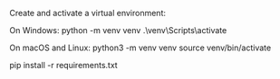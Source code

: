 Create and activate a virtual environment:

On Windows:
python -m venv venv
.\venv\Scripts\activate


On macOS and Linux:
python3 -m venv venv
source venv/bin/activate


pip install -r requirements.txt